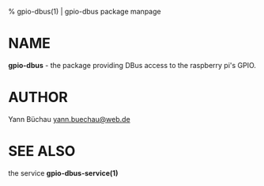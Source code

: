 % gpio-dbus(1) | gpio-dbus package manpage

NAME
====

**gpio-dbus** - the package providing DBus access to the raspberry pi's GPIO.


AUTHOR
======

Yann Büchau <yann.buechau@web.de>


SEE ALSO
========

the service **gpio-dbus-service(1)**


